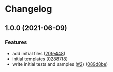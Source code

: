 # Changelog

## 1.0.0 (2021-06-09)


### Features

* add initial files ([20fe448](https://www.github.com/googleapis/nodejs-vpc-access/commit/20fe4485ae02801c8ffa18fb74fc55a96b113d23))
* initial templates ([02887f8](https://www.github.com/googleapis/nodejs-vpc-access/commit/02887f88677be9894da15a24a4537b748472eea8))
* write initial tests and samples ([#2](https://www.github.com/googleapis/nodejs-vpc-access/issues/2)) ([089d8be](https://www.github.com/googleapis/nodejs-vpc-access/commit/089d8bedec5676a0a1cdd60052b87125494dba6d))
